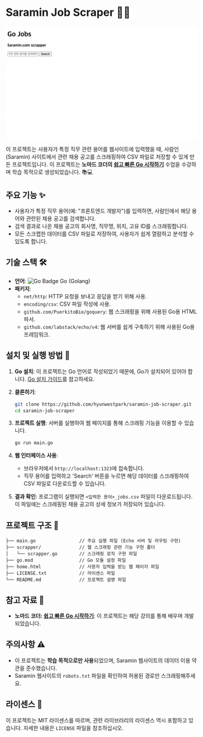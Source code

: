 # Saramin Job Scraper 📝🤖

![프로젝트 이미지](./home.png)

이 프로젝트는 사용자가 특정 직무 관련 용어를 웹사이트에 입력했을 때, 사람인(Saramin) 사이트에서 관련 채용 공고를 스크래핑하여 CSV 파일로 저장할 수 있게 만든 프로젝트입니다. 이 프로젝트는 **노마드 코더의 [쉽고 빠른 Go 시작하기](https://nomadcoders.co/go-for-beginners)** 수업을 수강하며 학습 목적으로 생성되었습니다. 📚💻

## 주요 기능 ✨

- 사용자가 특정 직무 용어(예: "프론트엔드 개발자")를 입력하면, 사람인에서 해당 용어와 관련된 채용 공고를 검색합니다.
- 검색 결과로 나온 채용 공고의 회사명, 직무명, 위치, 고유 ID를 스크래핑합니다.
- 모든 스크랩한 데이터를 CSV 파일로 저장하여, 사용자가 쉽게 열람하고 분석할 수 있도록 합니다.

## 기술 스택 🛠️

- **언어**: ![Go Badge](https://img.shields.io/badge/Go-1.19-blue?logo=go&logoColor=white) Go (Golang)
- **패키지**:
  - `net/http`: HTTP 요청을 보내고 응답을 받기 위해 사용.
  - `encoding/csv`: CSV 파일 작성에 사용.
  - `github.com/PuerkitoBio/goquery`: 웹 스크래핑을 위해 사용된 Go용 HTML 파서.
  - `github.com/labstack/echo/v4`: 웹 서버를 쉽게 구축하기 위해 사용된 Go용 프레임워크.

## 설치 및 실행 방법 🚀

1. **Go 설치**: 이 프로젝트는 Go 언어로 작성되었기 때문에, Go가 설치되어 있어야 합니다. [Go 설치 가이드](https://go.dev/doc/install)를 참고하세요.

2. **클론하기**:

   ```sh
   git clone https://github.com/hyunwestpark/saramin-job-scraper.git
   cd saramin-job-scraper
   ```

3. **프로젝트 실행**:
   서버를 실행하여 웹 페이지를 통해 스크래핑 기능을 이용할 수 있습니다.

   ```sh
   go run main.go
   ```

4. **웹 인터페이스 사용**:

   - 브라우저에서 `http://localhost:1323`에 접속합니다.
   - 직무 용어를 입력하고 'Search' 버튼을 누르면 해당 데이터를 스크래핑하여 CSV 파일로 다운로드할 수 있습니다.

5. **결과 확인**:
   프로그램이 실행되면 `<입력한 용어>_jobs.csv` 파일이 다운로드됩니다. 이 파일에는 스크래핑된 채용 공고의 상세 정보가 저장되어 있습니다.

## 프로젝트 구조 📁

```
├── main.go                // 주요 실행 파일 (Echo 서버 및 라우팅 구현)
├── scrapper/              // 웹 스크래핑 관련 기능 구현 폴더
│   └── scrapper.go        // 스크래핑 로직 구현 파일
├── go.mod                 // Go 모듈 설정 파일
├── home.html              // 사용자 입력을 받는 웹 페이지 파일
├── LICENSE.txt            // 라이센스 파일
└── README.md              // 프로젝트 설명 파일
```

## 참고 자료 📖

- **노마드 코더: [쉽고 빠른 Go 시작하기](https://nomadcoders.co/go-for-beginners)**: 이 프로젝트는 해당 강의를 통해 배우며 개발되었습니다.

## 주의사항 ⚠️

- 이 프로젝트는 **학습 목적으로만 사용**되었으며, Saramin 웹사이트의 데이터 이용 약관을 준수했습니다.
- Saramin 웹사이트의 `robots.txt` 파일을 확인하여 허용된 경로만 스크래핑해주세요.

## 라이센스 📄

이 프로젝트는 MIT 라이센스를 따르며, 관련 라이브러리의 라이센스 역시 포함하고 있습니다. 자세한 내용은 `LICENSE` 파일을 참조하십시오.
